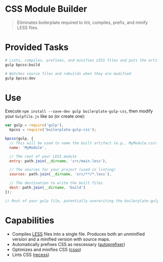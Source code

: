 # CSS Module Builder

> Eliminates boilerplate required to lint, compiles, prefix, and minify LESS files.

# Provided Tasks
```sh
# Lints, compiles, prefixes, and minifies LESS files and puts the artifacts in the ./build folder
gulp bpcss:build

# Watches source files and rebuilds when they are modified
gulp bpcss:dev
```

# Use
Execute `npm install --save-dev gulp boilerplate-gulp-css`, then modify your `Gulpfile.js` like so (or create one):

```javascript
var gulp = require('gulp'),
  bpcss = require('boilerplate-gulp-css');

bpcss(gulp, {
  // This will be used to name the built artifact (e.g., MyModule.css)
  name: 'MyModule',

  // The root of your LESS module
  entry: path.join(__dirname, 'src/main.less'),

  // The sources for your project (used in linting)
  sources: path.join(__dirname, 'src/**/*.less'),

  // The destination to write the built files
  dest: path.join(__dirname, 'build')
});

// Rest of your gulp file, potentially overwriting the boilerplate-gulp tasks...
```

# Capabilities
* Compiles [LESS](http://lesscss.org/) files into a single file. Produces both an unminified version and a minified version with  source maps.
* Automatically prefixes CSS as nescessary ([autoprefixer](https://github.com/postcss/autoprefixer))
* Optimizes and minifies CSS ([csso](http://css.github.io/csso/))
* Lints CSS ([recess](http://twitter.github.io/recess/))
